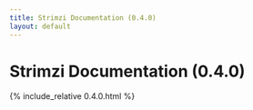 ```yaml
---
title: Strimzi Documentation (0.4.0)
layout: default
---
```


<h1>Strimzi Documentation (0.4.0)</h1>

{% include_relative 0.4.0.html %}
